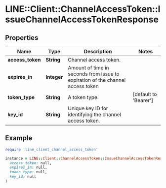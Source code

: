 # LINE::Client::ChannelAccessToken::IssueChannelAccessTokenResponse

## Properties

| Name | Type | Description | Notes |
| ---- | ---- | ----------- | ----- |
| **access_token** | **String** | Channel access token.  |  |
| **expires_in** | **Integer** | Amount of time in seconds from issue to expiration of the channel access token |  |
| **token_type** | **String** | A token type. | [default to &#39;Bearer&#39;] |
| **key_id** | **String** | Unique key ID for identifying the channel access token. |  |

## Example

```ruby
require 'line_client_channel_access_token'

instance = LINE::Client::ChannelAccessToken::IssueChannelAccessTokenResponse.new(
  access_token: null,
  expires_in: null,
  token_type: null,
  key_id: null
)
```

